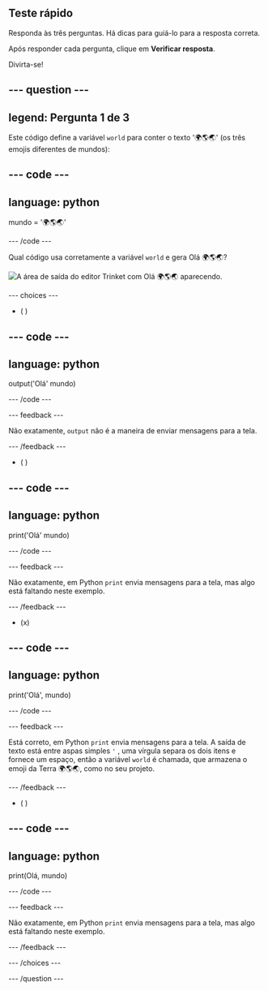 ## Teste rápido

Responda às três perguntas. Há dicas para guiá-lo para a resposta correta.

Após responder cada pergunta, clique em **Verificar resposta**.

Divirta-se!

--- question ---
---
legend: Pergunta 1 de 3
---

Este código define a variável `world` para conter o texto '🌍🌎🌏' (os três emojis diferentes de mundos):

--- code ---
---
language: python
---

mundo = '🌍🌎🌏'

--- /code ---

Qual código usa corretamente a variável `world` e gera Olá 🌍🌎🌏?

![A área de saída do editor Trinket com Olá 🌍🌎🌏 aparecendo.](images/quiz1.png)

--- choices ---

- ( )

--- code ---
---
language: python
---

output('Olá' mundo)

--- /code ---

 --- feedback ---

 Não exatamente, `output` não é a maneira de enviar mensagens para a tela.

 --- /feedback ---


- ( )

--- code ---
---
language: python
---

print('Olá' mundo)

--- /code ---

 --- feedback ---

 Não exatamente, em Python `print` envia mensagens para a tela, mas algo está faltando neste exemplo.

 --- /feedback ---

- (x)

--- code ---
---
language: python
---

print('Olá', mundo)

--- /code ---

 --- feedback ---

 Está correto, em Python `print` envia mensagens para a tela. A saída de texto está entre aspas simples `'` , uma vírgula separa os dois itens e fornece um espaço, então a variável `world` é chamada, que armazena o emoji da Terra 🌍🌎🌏, como no seu projeto.

 --- /feedback ---

- ( )

--- code ---
---
language: python
---

print(Olá, mundo)

--- /code ---

 --- feedback ---

  Não exatamente, em Python `print` envia mensagens para a tela, mas algo está faltando neste exemplo.

 --- /feedback ---

--- /choices ---

--- /question ---
